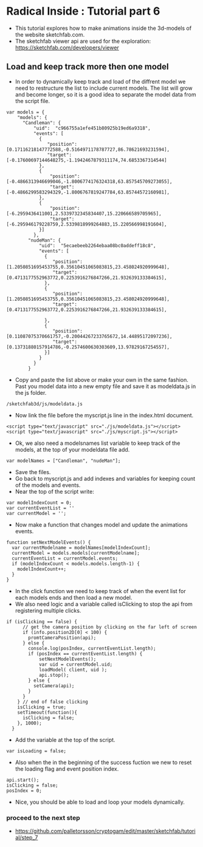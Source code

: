 # Radical Inside : Tutorial part 6

- This tutorial explores how to make animations inside the 3d-models of the website sketchfab.com.
- The sketchfab viewer api are used for the exploration: https://sketchfab.com/developers/viewer

##  Load and keep track more then one model
-  In order to dynamically keep track and load of the diffrent model we need to restructure the list to include current models. The list will grow and  become longer, so it is a good idea to separate the model data from the script file. 
```
var models = {
    "models": {
      "Candleman": {
          "uid":  "c966755a1efe451b80925b19ed6a9318",
          "events": [
            {
               "position": [0.17116218147772588,-0.5164971178787727,86.78621693231594],
               "target": [-0.17600697144648275,-1.1942467879311174,74.6853367314544]
            },
            {
                "position": [-0.4866313946699046,-1.8006774176324318,63.857545709273055],
                "target": [-0.4866299583294329,-1.8006767819247784,63.85744572160981],
            },
            {
                "position": [-6.2959436411001,2.5339732345834407,15.220666589705965],
                "target": [-6.295946179228759,2.5339818999264883,15.220566998191604],
            }]
          },
        "nudeMan": {
            "uid":  "5ecaebeeb2264ebaa08bc0addeff18c8",
            "events": [
              {
                 "position": [1.2050851695453755,0.35610451065083815,23.458024920999648],
                 "target": [0.4713177552963772,0.2253916276847266,21.932639133384615],
              },
              {
                 "position": [1.2050851695453755,0.35610451065083815,23.458024920999648],
                 "target": [0.4713177552963772,0.2253916276847266,21.932639133384615],

              },
              {
                 "position": [0.11087075370661757,-0.20044267233765672,14.44895172097236],
                 "target": [0.13731880157914786,-0.2574600630303609,13.97829167254557],
              }]
            }
          }
        }
```
- Copy and paste the list above or make your own in the same fashion. Past you model data into a new empty file and save it as modeldata.js in the js folder. 
```
/sketchfab3d/js/modeldata.js
```
- Now link the file before the myscript.js line in the index.html document. 
```
<script type="text/javascript" src="./js/modeldata.js"></script>
<script type="text/javascript" src="./js/myscript.js"></script>
```
- Ok, we also need a modelsnames list variable to keep track of the models, at the top of your modeldata file add. 
```
var modelNames = ["Candleman", "nudeMan"];
```
- Save the files. 
- Go back to myscript.js and add indexes and variables for keeping count of the models and events. 
- Near the top of the script write: 
```
var modelIndexCount = 0;
var currentEventList = ''
var currentModel = ''; 
```
- Now make a function that changes model and update the animations events. 
```
function setNextModelEvents() {
  var currentModelname = modelNames[modelIndexCount];
  currentModel = models.models[currentModelname];
  currentEventList = currentModel.events;
  if (modelIndexCount < models.models.length-1) {
    modelIndexCount++;
  }
}
```
-  In the click function we need to keep track of when the event list for each models ends and then load a new model. 
- We also need logic and a variable called isClicking to stop the api from registering multiple clicks.
```
if (isClicking == false) {
      // get the camera position by clicking on the far left of screen
      if (info.position2D[0] < 100) {
        promtCameraPosition(api);
      } else {
        console.log(posIndex, currentEventList.length);
        if (posIndex == currentEventList.length) {
            setNextModelEvents();
            var uid = currentModel.uid;
            loadModel( client, uid );
            api.stop();
        } else {
          setCamera(api);
        }
      }
    } // end of false clicking
    isClicking = true;
    setTimeout(function(){
      isClicking = false;
    }, 1000);
  }
```
- Add the variable at the top of the script. 
```
var isLoading = false;
```
- Also when the in the beginning of the success fuction we new to reset the loading flag and event position index. 
```
api.start();
isClicking = false;
posIndex = 0;
```
- Nice, you should be able to load and loop your models dynamically.

### proceed to the next step
* https://github.com/palletorsson/cryptogam/edit/master/sketchfab/tutorial/step_7
